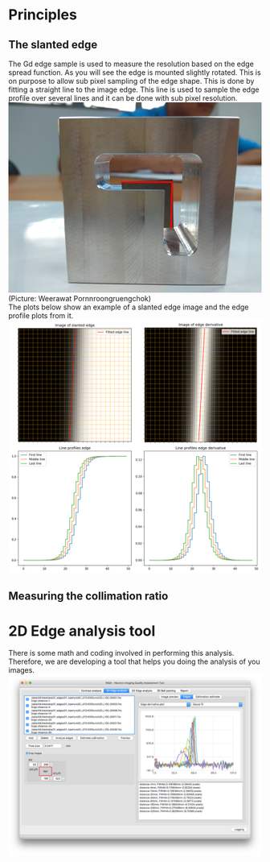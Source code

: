 # Principles
## The slanted edge
The Gd edge sample is used to measure the resolution based on the edge spread function. As you will see the edge is mounted slightly rotated. This is on purpose to allow sub pixel sampling of the edge shape. This is done by fitting a straight line to the image edge. This line is used to sample the edge profile over several lines and it can be done with sub pixel resolution. 
![](figures/niqaFigures/SlantedEdgeSample.png)(Picture: Weerawat Pornnroongruengchok)<br />
The plots below show an example of a slanted edge image and the edge profile plots from it. 
![](figures/niqaFigures/edgedemo.png)

## Measuring the collimation ratio

# 2D Edge analysis tool
There is some math and coding involved in performing this analysis. Therefore, we are developing a tool that helps you doing the analysis of you images.
![](figures/niqaScreenShots/edge2dScreen.png)
